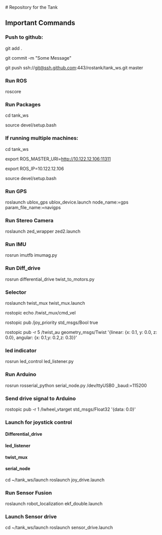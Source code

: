 \# Repository for the Tank

## Important Commands

### Push to github:
git add .

git commit -m "Some Message"

git push ssh://git@ssh.github.com:443/rostank/tank_ws.git master

### Run ROS
roscore

### Run Packages
cd tank_ws

source devel/setup.bash

### If running multiple machines:
cd tank_ws

export ROS_MASTER_URI=http://10.122.12.106:11311

export ROS_IP=10.122.12.106

source devel/setup.bash



###  Run GPS
roslaunch ublox_gps ublox_device.launch node_name:=gps param_file_name:=navigps
 
### Run Stereo Camera
roslaunch zed_wrapper zed2.launch

### Run IMU
rosrun imutfb imumag.py
 
### Run Diff_drive
rosrun differential_drive twist_to_motors.py
 
 
### Selector
roslaunch twist_mux twist_mux.launch

rostopic echo /twist_mux/cmd_vel



rostopic pub /joy_priority std_msgs/Bool true

rostopic pub -r 5 /twist_au geometry_msgs/Twist '{linear:  {x: 0.1, y: 0.0, z: 0.0}, angular: {x: 0.1,y: 0.2,z: 0.3}}'

### led indicator
rosrun led_control led_listener.py

### Run Arduino
rosrun rosserial_python serial_node.py /dev/ttyUSB0 _baud:=115200

### Send drive signal to Arduino
rostopic pub -r 1 /lwheel_vtarget std_msgs/Float32 '{data: 0.0}'

### Launch for joystick control
#### Differential_drive
#### led_listener
#### twist_mux
#### serial_node
cd ~/tank_ws/launch
roslaunch joy_drive.launch

### Run Sensor Fusion
roslaunch robot_localization ekf_double.launch

### Launch Sensor drive 
cd ~/tank_ws/launch
roslaunch sensor_drive.launch
